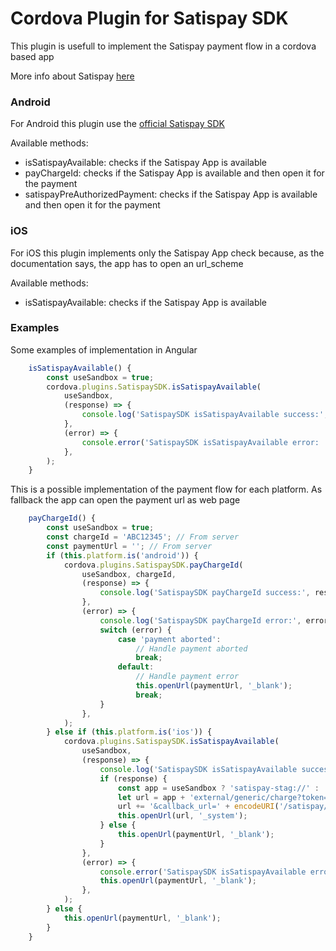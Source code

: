 Cordova Plugin for Satispay SDK
=======

This plugin is usefull to implement the Satispay payment flow in a cordova based app

More info about Satispay [here](https://developers.satispay.com/docs/welcome)

### Android

For Android this plugin use the [official Satispay SDK](https://github.com/satispay/satispayintent-android-sdk)

Available methods:
- isSatispayAvailable: checks if the Satispay App is available
- payChargeId: checks if the Satispay App is available and then open it for the payment
- satispayPreAuthorizedPayment: checks if the Satispay App is available and then open it for the payment

### iOS

For iOS this plugin implements only the Satispay App check because, as the documentation says, the app has to open an url_scheme

Available methods:
- isSatispayAvailable: checks if the Satispay App is available

### Examples

Some examples of implementation in Angular

```javascript
    isSatispayAvailable() {
        const useSandbox = true;
        cordova.plugins.SatispaySDK.isSatispayAvailable(
            useSandbox,
            (response) => {
                console.log('SatispaySDK isSatispayAvailable success:', response);
            },
            (error) => {
                console.error('SatispaySDK isSatispayAvailable error: ', error);
            },
        );
    }
```

This is a possible implementation of the payment flow for each platform.
As fallback the app can open the payment url as web page

```javascript
    payChargeId() {
        const useSandbox = true;
        const chargeId = 'ABC12345'; // From server
        const paymentUrl = ''; // From server
        if (this.platform.is('android')) {
            cordova.plugins.SatispaySDK.payChargeId(
                useSandbox, chargeId,
                (response) => {
                    console.log('SatispaySDK payChargeId success:', response);
                },
                (error) => {
                    console.log('SatispaySDK payChargeId error:', error);
                    switch (error) {
                        case 'payment aborted':
                            // Handle payment aborted
                            break;
                        default:
                            // Handle payment error
                            this.openUrl(paymentUrl, '_blank');
                            break;
                    }
                },
            );
        } else if (this.platform.is('ios')) {
            cordova.plugins.SatispaySDK.isSatispayAvailable(
                useSandbox,
                (response) => {
                    console.log('SatispaySDK isSatispayAvailable success:', response);
                    if (response) {
                        const app = useSandbox ? 'satispay-stag://' : 'satispay://';
                        let url = app + 'external/generic/charge?token=' + chargeId;
                        url += '&callback_url=' + encodeURI('/satispay/ok'); // Custom callback url
                        this.openUrl(url, '_system');
                    } else {
                        this.openUrl(paymentUrl, '_blank');
                    }
                },
                (error) => {
                    console.error('SatispaySDK isSatispayAvailable error: ', error);
                    this.openUrl(paymentUrl, '_blank');
                },
            );
        } else {
            this.openUrl(paymentUrl, '_blank');
        }
    }
```
